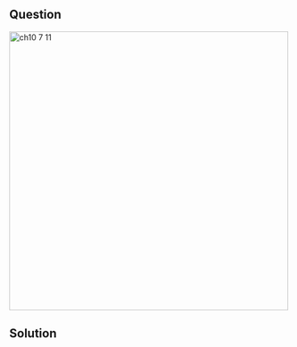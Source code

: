 ## Question
<img width="500" alt="ch10 7 11" src="https://github.com/user-attachments/assets/95e050ee-73f0-4918-87b6-c4e2659d5b0b" />

## Solution
